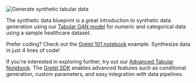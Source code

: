 ![Generate synthetic tabular data](https://blueprints.gretel.cloud/use_cases/images/tabular-gan.png "Generate synthetic tabular data")

The synthetic data blueprint is a great introduction to synthetic data generation using our [Tabular GAN model](https://gretel.ai/blog/scale-synthetic-data-to-millions-of-rows-with-actgan) for numeric and categorical data using a sample healthcare dataset.

Prefer coding? Check out the [Gretel 101 notebook](https://colab.research.google.com/github/gretelai/gretel-blueprints/blob/main/sdk_blueprints/Gretel_101_Blueprint.ipynb) example. Synthesize data in just 4 lines of code!

If you're interested in exploring further, try out our [Advanced Tabular Notebook](https://colab.research.google.com/github/gretelai/gretel-blueprints/blob/main/sdk_blueprints/Gretel_Advanced_Tabular_Blueprint.ipynb). The [Gretel SDK](https://gretel.ai/blog/we-just-streamlined-gretels-python-sdk) enables advanced features such as conditional generation, custom parameters, and easy integration with data pipelines.
